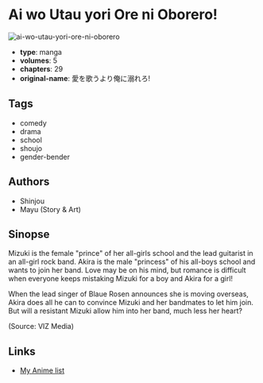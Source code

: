 # Ai wo Utau yori Ore ni Oborero!

![ai-wo-utau-yori-ore-ni-oborero](https://cdn.myanimelist.net/images/manga/1/7275.jpg)

-   **type**: manga
-   **volumes**: 5
-   **chapters**: 29
-   **original-name**: 愛を歌うより俺に溺れろ!

## Tags

-   comedy
-   drama
-   school
-   shoujo
-   gender-bender

## Authors

-   Shinjou
-   Mayu (Story & Art)

## Sinopse

Mizuki is the female "prince" of her all-girls school and the lead guitarist in an all-girl rock band. Akira is the male "princess" of his all-boys school and wants to join her band. Love may be on his mind, but romance is difficult when everyone keeps mistaking Mizuki for a boy and Akira for a girl!

When the lead singer of Blaue Rosen announces she is moving overseas, Akira does all he can to convince Mizuki and her bandmates to let him join. But will a resistant Mizuki allow him into her band, much less her heart?

(Source: VIZ Media)

## Links

-   [My Anime list](https://myanimelist.net/manga/2686/Ai_wo_Utau_yori_Ore_ni_Oborero)
